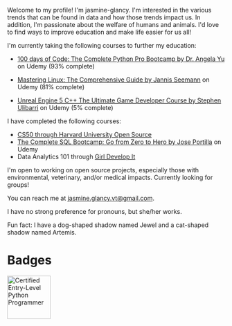 Welcome to my profile! I'm jasmine-glancy. I'm interested in the various trends that can be found in data and how those trends impact us. 
In addition, I'm passionate about the welfare of humans and animals. I'd love to find ways to improve education and make life easier for us all! 

I'm currently taking the following courses to further my education:
- [100 days of Code: The Complete Python Pro Bootcamp by Dr. Angela Yu](https://www.udemy.com/course/100-days-of-code) on Udemy (93% complete)
- [Mastering Linux: The Comprehensive Guide by Jannis Seemann](https://www.udemy.com/course/mastering-linux/) on Udemy (81% complete)

- [Unreal Engine 5 C++ The Ultimate Game Developer Course by Stephen Ulibarri](https://www.udemy.com/course/unreal-engine-5-the-ultimate-game-developer-course/) on Udemy (5% complete)

I have completed the following courses:
- [CS50 through Harvard University Open Source](https://pll.harvard.edu/course/cs50-introduction-computer-science)
- [The Complete SQL Bootcamp: Go from Zero to Hero by Jose Portilla](https://www.udemy.com/course/the-complete-sql-bootcamp/) on Udemy
- Data Analytics 101 through [Girl Develop It](https://girldevelopit.com/)

I'm open to working on open source projects, especially those with environmental, veterinary, and/or medical impacts. Currently looking for groups!

You can reach me at jasmine.glancy.vt@gmail.com.

I have no strong preference for pronouns, but she/her works. 

Fun fact: I have a dog-shaped shadow named Jewel and a cat-shaped shadow named Artemis. 

# Badges

[<img src="https://i.imgur.com/y0tue6f.png" width="100" height="100" alt="Certified Entry-Level Python Programmer"/>](https://www.credly.com/badges/8c4fe528-507a-4f37-98d0-c0ca9a3d2aeb/public_url)
